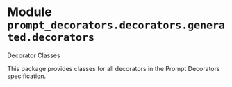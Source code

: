 # Module `prompt_decorators.decorators.generated.decorators`

Decorator Classes

This package provides classes for all decorators in the Prompt Decorators specification.
